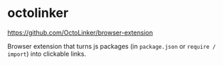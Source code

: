 # octolinker

<https://github.com/OctoLinker/browser-extension>

Browser extension that turns js packages (in `package.json` or `require / import`) into clickable links.
